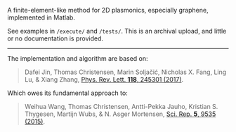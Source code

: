 A finite-element-like method for 2D plasmonics, especially graphene, implemented in Matlab.

See examples in `/execute/` and `/tests/`. This is an archival upload, and little or no documentation is provided.

---

The implementation and algorithm are based on:

> Dafei Jin, Thomas Christensen, Marin Soljačić, Nicholas X. Fang, Ling Lu, & Xiang Zhang, [Phys. Rev. Lett. **118**, 245301 (2017)](https://doi.org/10.1103/PhysRevLett.118.245301).

Which owes its fundamental approach to: 

> Weihua Wang, Thomas Christensen, Antti-Pekka Jauho, Kristian S. Thygesen, Martijn Wubs, & N. Asger Mortensen, [Sci. Rep. **5**, 9535 (2015)](https://doi.org/10.1038/srep09535).
